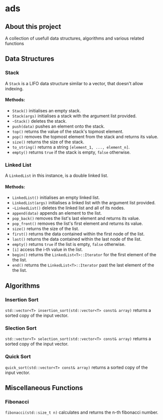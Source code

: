 # ads
## About this project
A collection of usefull data structures, algorithms and various related functions
## Data Structures
### Stack
A `Stack` is a LIFO data structure similar to a vector, that doesn't allow indexing.

#### Methods:
* `Stack()` initialises an empty stack.
* `Stack(args)` initialises a stack with the argument list provided.
* `~Stack()` deletes the stack.
* `push(data)` pushes an element onto the stack.
* `top()` returns the value of the stack's topmost element.
* `pop()` removes the topmost element from the stack and returns its value.
* `size()` returns the size of the stack.
* `to_string()` returns a string `[element_1, ..., element_n]`.
* `empty()` returns `true` if the stack is empty, `false` otherwise.

### Linked List
A `LinkedList` in this instance, is a double linked list.

#### Methods:
* `LinkedList()` initialises an empty linked list.
* `LinkedList(args)` initialises a linked list with the argument list provided.
* `~LinkedList()` deletes the linked list and all of its nodes.
* `append(data)` appends an element to the list.
* `pop_back()` removes the list's last element and returns its value.
* `pop_front()` removes the list's first element and returns its value.
* `size()` returns the size of the list.
* `first()` returns the data contained within the first node of the list.
* `last()` returns the data contained within the last node of the list.
* `empty()` returns `true` if the list is empty, `false` otherwise.
* `[i]` access the i-th value in the list.
* `begin()` returns the `LinkedList<T>::Iterator` for the first element of the the list.
* `end()` returns the `LinkedList<T>::Iterator` past the last element of the the list.

## Algorithms
### Insertion Sort
`std::vector<T> insertion_sort(std::vector<T> const& array)` returns a sorted copy of the input vector.

### Slection Sort
`std::vector<T> selection_sort(std::vector<T> const& array)` returns a sorted copy of the input vector.

### Quick Sort
`quick_sort(std::vector<T> const& array)` returns a sorted copy of the input vector.

## Miscellaneous Functions
### Fibonacci
`fibonacci(std::size_t n)` calculates and returns the n-th fibonacci number.
